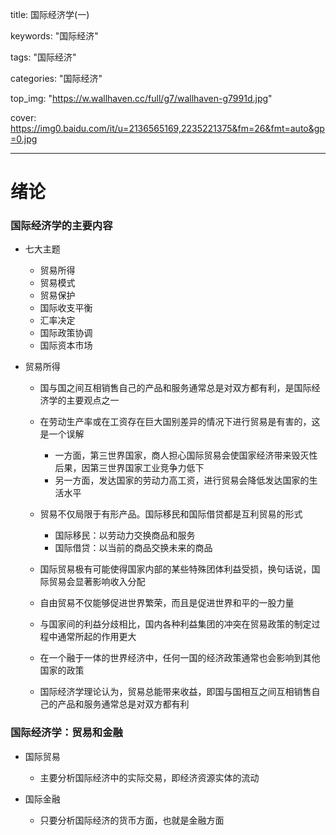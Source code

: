 title: 国际经济学(一)

keywords: "国际经济"

tags: "国际经济"

categories: "国际经济"

top_img:  "https://w.wallhaven.cc/full/g7/wallhaven-g7991d.jpg"

cover: https://img0.baidu.com/it/u=2136565169,2235221375&fm=26&fmt=auto&gp=0.jpg

---



# 绪论

### 国际经济学的主要内容

- 七大主题

	- 贸易所得
	- 贸易模式
	- 贸易保护
	- 国际收支平衡
	- 汇率决定
	- 国际政策协调
	- 国际资本市场

- 贸易所得

	- 国与国之间互相销售自己的产品和服务通常总是对双方都有利，是国际经济学的主要观点之一
	- 在劳动生产率或在工资存在巨大国别差异的情况下进行贸易是有害的，这是一个误解

		- 一方面，第三世界国家，商人担心国际贸易会使国家经济带来毁灭性后果，因第三世界国家工业竞争力低下
		- 另一方面，发达国家的劳动力高工资，进行贸易会降低发达国家的生活水平

	- 贸易不仅局限于有形产品。国际移民和国际借贷都是互利贸易的形式

		- 国际移民：以劳动力交换商品和服务
		- 国际借贷：以当前的商品交换未来的商品

	- 国际贸易极有可能使得国家内部的某些特殊团体利益受损，换句话说，国际贸易会显著影响收入分配
	-  自由贸易不仅能够促进世界繁荣，而且是促进世界和平的一股力量
	- 与国家间的利益分歧相比，国内各种利益集团的冲突在贸易政策的制定过程中通常所起的作用更大
	-  在一个融于一体的世界经济中，任何一国的经济政策通常也会影响到其他国家的政策
	- 国际经济学理论认为，贸易总能带来收益，即国与国相互之间互相销售自己的产品和服务通常总是对双方都有利

### 国际经济学：贸易和金融

- 国际贸易

	- 主要分析国际经济中的实际交易，即经济资源实体的流动

- 国际金融

	- 只要分析国际经济的货币方面，也就是金融方面

